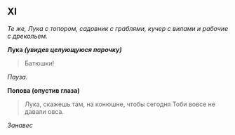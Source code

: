
## XI

*Те же, Лука с топором, садовник с граблями, кучер с вилами и рабочие с дрекольем.*

**Лука *(увидев целующуюся парочку)***
> Батюшки!

*Пауза.*

**Попова (опустив глаза)**
> Лука, скажешь там, на конюшне, чтобы сегодня Тоби вовсе не давали овса.

*Занавес*

